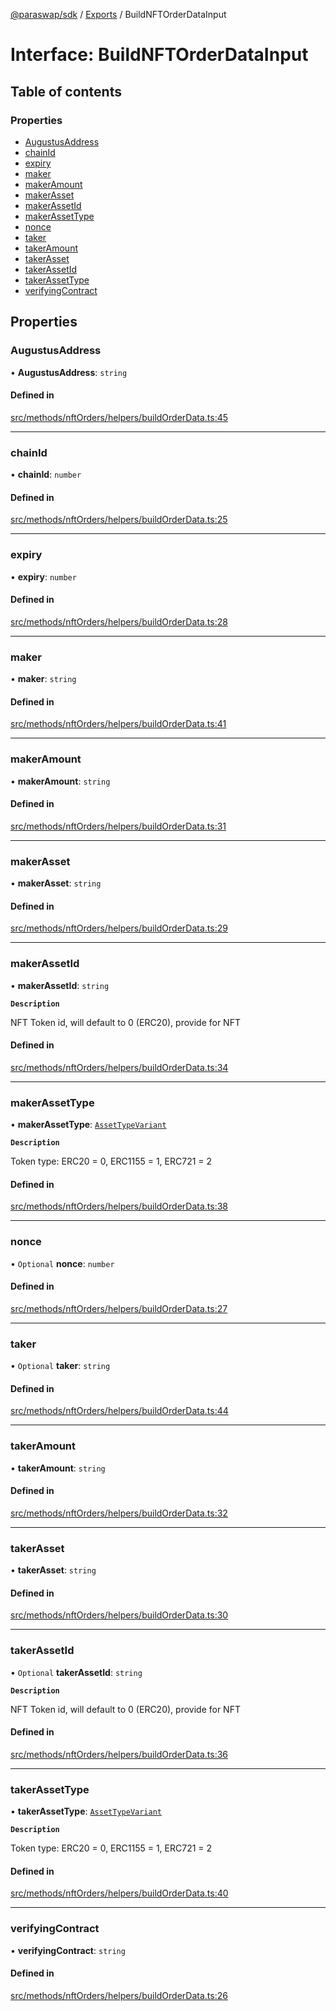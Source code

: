 [@paraswap/sdk](../README.md) / [Exports](../modules.md) / BuildNFTOrderDataInput

# Interface: BuildNFTOrderDataInput

## Table of contents

### Properties

- [AugustusAddress](BuildNFTOrderDataInput.md#augustusaddress)
- [chainId](BuildNFTOrderDataInput.md#chainid)
- [expiry](BuildNFTOrderDataInput.md#expiry)
- [maker](BuildNFTOrderDataInput.md#maker)
- [makerAmount](BuildNFTOrderDataInput.md#makeramount)
- [makerAsset](BuildNFTOrderDataInput.md#makerasset)
- [makerAssetId](BuildNFTOrderDataInput.md#makerassetid)
- [makerAssetType](BuildNFTOrderDataInput.md#makerassettype)
- [nonce](BuildNFTOrderDataInput.md#nonce)
- [taker](BuildNFTOrderDataInput.md#taker)
- [takerAmount](BuildNFTOrderDataInput.md#takeramount)
- [takerAsset](BuildNFTOrderDataInput.md#takerasset)
- [takerAssetId](BuildNFTOrderDataInput.md#takerassetid)
- [takerAssetType](BuildNFTOrderDataInput.md#takerassettype)
- [verifyingContract](BuildNFTOrderDataInput.md#verifyingcontract)

## Properties

### AugustusAddress

• **AugustusAddress**: `string`

#### Defined in

[src/methods/nftOrders/helpers/buildOrderData.ts:45](https://github.com/paraswap/paraswap-sdk/blob/fix/update-paraswap-core-v1.0.4/src/methods/nftOrders/helpers/buildOrderData.ts#L45)

___

### chainId

• **chainId**: `number`

#### Defined in

[src/methods/nftOrders/helpers/buildOrderData.ts:25](https://github.com/paraswap/paraswap-sdk/blob/fix/update-paraswap-core-v1.0.4/src/methods/nftOrders/helpers/buildOrderData.ts#L25)

___

### expiry

• **expiry**: `number`

#### Defined in

[src/methods/nftOrders/helpers/buildOrderData.ts:28](https://github.com/paraswap/paraswap-sdk/blob/fix/update-paraswap-core-v1.0.4/src/methods/nftOrders/helpers/buildOrderData.ts#L28)

___

### maker

• **maker**: `string`

#### Defined in

[src/methods/nftOrders/helpers/buildOrderData.ts:41](https://github.com/paraswap/paraswap-sdk/blob/fix/update-paraswap-core-v1.0.4/src/methods/nftOrders/helpers/buildOrderData.ts#L41)

___

### makerAmount

• **makerAmount**: `string`

#### Defined in

[src/methods/nftOrders/helpers/buildOrderData.ts:31](https://github.com/paraswap/paraswap-sdk/blob/fix/update-paraswap-core-v1.0.4/src/methods/nftOrders/helpers/buildOrderData.ts#L31)

___

### makerAsset

• **makerAsset**: `string`

#### Defined in

[src/methods/nftOrders/helpers/buildOrderData.ts:29](https://github.com/paraswap/paraswap-sdk/blob/fix/update-paraswap-core-v1.0.4/src/methods/nftOrders/helpers/buildOrderData.ts#L29)

___

### makerAssetId

• **makerAssetId**: `string`

**`Description`**

NFT Token id, will default to 0 (ERC20), provide for NFT

#### Defined in

[src/methods/nftOrders/helpers/buildOrderData.ts:34](https://github.com/paraswap/paraswap-sdk/blob/fix/update-paraswap-core-v1.0.4/src/methods/nftOrders/helpers/buildOrderData.ts#L34)

___

### makerAssetType

• **makerAssetType**: [`AssetTypeVariant`](../modules.md#assettypevariant)

**`Description`**

Token type: ERC20 = 0, ERC1155 = 1, ERC721 = 2

#### Defined in

[src/methods/nftOrders/helpers/buildOrderData.ts:38](https://github.com/paraswap/paraswap-sdk/blob/fix/update-paraswap-core-v1.0.4/src/methods/nftOrders/helpers/buildOrderData.ts#L38)

___

### nonce

• `Optional` **nonce**: `number`

#### Defined in

[src/methods/nftOrders/helpers/buildOrderData.ts:27](https://github.com/paraswap/paraswap-sdk/blob/fix/update-paraswap-core-v1.0.4/src/methods/nftOrders/helpers/buildOrderData.ts#L27)

___

### taker

• `Optional` **taker**: `string`

#### Defined in

[src/methods/nftOrders/helpers/buildOrderData.ts:44](https://github.com/paraswap/paraswap-sdk/blob/fix/update-paraswap-core-v1.0.4/src/methods/nftOrders/helpers/buildOrderData.ts#L44)

___

### takerAmount

• **takerAmount**: `string`

#### Defined in

[src/methods/nftOrders/helpers/buildOrderData.ts:32](https://github.com/paraswap/paraswap-sdk/blob/fix/update-paraswap-core-v1.0.4/src/methods/nftOrders/helpers/buildOrderData.ts#L32)

___

### takerAsset

• **takerAsset**: `string`

#### Defined in

[src/methods/nftOrders/helpers/buildOrderData.ts:30](https://github.com/paraswap/paraswap-sdk/blob/fix/update-paraswap-core-v1.0.4/src/methods/nftOrders/helpers/buildOrderData.ts#L30)

___

### takerAssetId

• `Optional` **takerAssetId**: `string`

**`Description`**

NFT Token id, will default to 0 (ERC20), provide for NFT

#### Defined in

[src/methods/nftOrders/helpers/buildOrderData.ts:36](https://github.com/paraswap/paraswap-sdk/blob/fix/update-paraswap-core-v1.0.4/src/methods/nftOrders/helpers/buildOrderData.ts#L36)

___

### takerAssetType

• **takerAssetType**: [`AssetTypeVariant`](../modules.md#assettypevariant)

**`Description`**

Token type: ERC20 = 0, ERC1155 = 1, ERC721 = 2

#### Defined in

[src/methods/nftOrders/helpers/buildOrderData.ts:40](https://github.com/paraswap/paraswap-sdk/blob/fix/update-paraswap-core-v1.0.4/src/methods/nftOrders/helpers/buildOrderData.ts#L40)

___

### verifyingContract

• **verifyingContract**: `string`

#### Defined in

[src/methods/nftOrders/helpers/buildOrderData.ts:26](https://github.com/paraswap/paraswap-sdk/blob/fix/update-paraswap-core-v1.0.4/src/methods/nftOrders/helpers/buildOrderData.ts#L26)
